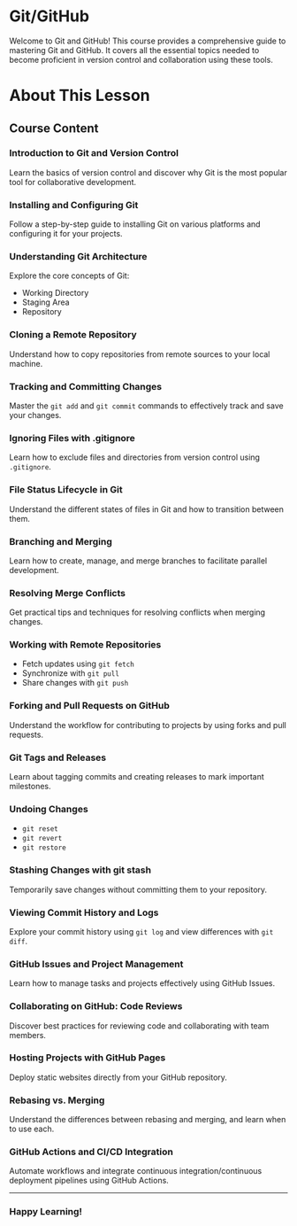 # Git/GitHub
Welcome to Git and GitHub! This course provides a comprehensive guide to mastering Git and GitHub. It covers all the essential topics needed to become proficient in version control and collaboration using these tools.

# About This Lesson

## Course Content

### Introduction to Git and Version Control
Learn the basics of version control and discover why Git is the most popular tool for collaborative development.

### Installing and Configuring Git
Follow a step-by-step guide to installing Git on various platforms and configuring it for your projects.

### Understanding Git Architecture
Explore the core concepts of Git:
- Working Directory
- Staging Area
- Repository

### Cloning a Remote Repository
Understand how to copy repositories from remote sources to your local machine.

### Tracking and Committing Changes
Master the `git add` and `git commit` commands to effectively track and save your changes.

### Ignoring Files with .gitignore
Learn how to exclude files and directories from version control using `.gitignore`.

### File Status Lifecycle in Git
Understand the different states of files in Git and how to transition between them.

### Branching and Merging
Learn how to create, manage, and merge branches to facilitate parallel development.

### Resolving Merge Conflicts
Get practical tips and techniques for resolving conflicts when merging changes.

### Working with Remote Repositories
- Fetch updates using `git fetch`
- Synchronize with `git pull`
- Share changes with `git push`

### Forking and Pull Requests on GitHub
Understand the workflow for contributing to projects by using forks and pull requests.

### Git Tags and Releases
Learn about tagging commits and creating releases to mark important milestones.

### Undoing Changes
- `git reset`
- `git revert`
- `git restore`

### Stashing Changes with git stash
Temporarily save changes without committing them to your repository.

### Viewing Commit History and Logs
Explore your commit history using `git log` and view differences with `git diff`.

### GitHub Issues and Project Management
Learn how to manage tasks and projects effectively using GitHub Issues.

### Collaborating on GitHub: Code Reviews
Discover best practices for reviewing code and collaborating with team members.

### Hosting Projects with GitHub Pages
Deploy static websites directly from your GitHub repository.

### Rebasing vs. Merging
Understand the differences between rebasing and merging, and learn when to use each.

### GitHub Actions and CI/CD Integration
Automate workflows and integrate continuous integration/continuous deployment pipelines using GitHub Actions.

---

### Happy Learning!
